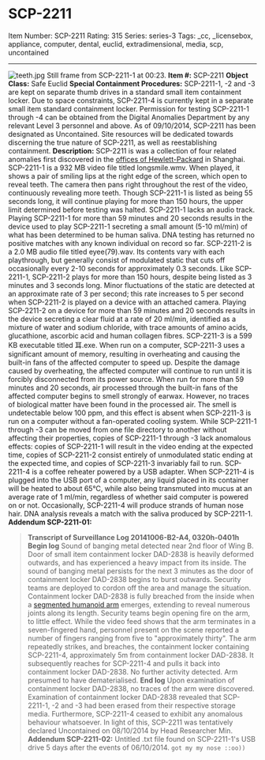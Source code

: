 # SCP-2211
Item Number: SCP-2211
Rating: 315
Series: series-3
Tags: _cc, _licensebox, appliance, computer, dental, euclid, extradimensional, media, scp, uncontained

---

![teeth.jpg](https://scp-wiki.wdfiles.com/local--files/scp-2211/teeth.jpg)
Still frame from SCP-2211-1 at 00:23.
**Item #:** SCP-2211
**Object Class:** Safe Euclid
**Special Containment Procedures:** SCP-2211-1, -2 and -3 are kept on separate thumb drives in a standard small item containment locker. Due to space constraints, SCP-2211-4 is currently kept in a separate small item standard containment locker. Permission for testing SCP-2211-1 through -4 can be obtained from the Digital Anomalies Department by any relevant Level 3 personnel and above.
As of 09/10/2014, SCP-2211 has been designated as Uncontained. Site resources will be dedicated towards discerning the true nature of SCP-2211, as well as reestablishing containment.
**Description:** SCP-2211 is was a collection of four related anomalies first discovered in the [offices of Hewlett-Packard](/scp-2535) in Shanghai.
SCP-2211-1 is a 932 MB video file titled longsmile.wmv. When played, it shows a pair of smiling lips at the right edge of the screen, which open to reveal teeth. The camera then pans right throughout the rest of the video, continuously revealing more teeth. Though SCP-2211-1 is listed as being 55 seconds long, it will continue playing for more than 150 hours, the upper limit determined before testing was halted. SCP-2211-1 lacks an audio track.
Playing SCP-2211-1 for more than 59 minutes and 20 seconds results in the device used to play SCP-2211-1 secreting a small amount (5-10 ml/min) of what has been determined to be human saliva. DNA testing has returned no positive matches with any known individual on record so far.
SCP-2211-2 is a 2.0 MB audio file titled eyee(79).wav. Its contents vary with each playthrough, but generally consist of modulated static that cuts off occasionally every 2-10 seconds for approximately 0.3 seconds. Like SCP-2211-1, SCP-2211-2 plays for more than 150 hours, despite being listed as 3 minutes and 3 seconds long. Minor fluctuations of the static are detected at an approximate rate of 3 per second; this rate increases to 5 per second when SCP-2211-2 is played on a device with an attached camera.
Playing SCP-2211-2 on a device for more than 59 minutes and 20 seconds results in the device secreting a clear fluid at a rate of 20 ml/min, identified as a mixture of water and sodium chloride, with trace amounts of amino acids, glucathione, ascorbic acid and human collagen fibres.
SCP-2211-3 is a 599 KB executable titled 耳.exe. When run on a computer, SCP-2211-3 uses a significant amount of memory, resulting in overheating and causing the built-in fans of the affected computer to speed up. Despite the damage caused by overheating, the affected computer will continue to run until it is forcibly disconnected from its power source.
When run for more than 59 minutes and 20 seconds, air processed through the built-in fans of the affected computer begins to smell strongly of earwax. However, no traces of biological matter have been found in the processed air. The smell is undetectable below 100 ppm, and this effect is absent when SCP-2211-3 is run on a computer without a fan-operated cooling system.
While SCP-2211-1 through -3 can be moved from one file directory to another without affecting their properties, copies of SCP-2211-1 through -3 lack anomalous effects: copies of SCP-2211-1 will result in the video ending at the expected time, copies of SCP-2211-2 consist entirely of unmodulated static ending at the expected time, and copies of SCP-2211-3 invariably fail to run.
SCP-2211-4 is a coffee reheater powered by a USB adapter. When SCP-2211-4 is plugged into the USB port of a computer, any liquid placed in its container will be heated to about 65°C, while also being transmuted into mucus at an average rate of 1 ml/min, regardless of whether said computer is powered on or not. Occasionally, SCP-2211-4 will produce strands of human nose hair. DNA analysis reveals a match with the saliva produced by SCP-2211-1.
**Addendum SCP-2211-01:**
> **Transcript of Surveillance Log 20141006-B2-A4, 0320h-0401h**
> **Begin log**
> Sound of banging metal detected near 2nd floor of Wing B. Door of small item containment locker DAD-2838 is heavily deformed outwards, and has experienced a heavy impact from its inside.
> The sound of banging metal persists for the next 3 minutes as the door of containment locker DAD-2838 begins to burst outwards. Security teams are deployed to cordon off the area and manage the situation.
> Containment locker DAD-2838 is fully breached from the inside when a [segmented humanoid arm](/scp-1193) emerges, extending to reveal numerous joints along its length. Security teams begin opening fire on the arm, to little effect. While the video feed shows that the arm terminates in a seven-fingered hand, personnel present on the scene reported a number of fingers ranging from five to "approximately thirty".
> The arm repeatedly strikes, and breaches, the containment locker containing SCP-2211-4, approximately 5m from containment locker DAD-2838. It subsequently reaches for SCP-2211-4 and pulls it back into containment locker DAD-2838.
> No further activity detected. Arm presumed to have dematerialised.
> **End log**
Upon examination of containment locker DAD-2838, no traces of the arm were discovered.
Examination of containment locker DAD-2838 revealed that SCP-2211-1, -2 and -3 had been erased from their respective storage media. Furthermore, SCP-2211-4 ceased to exhibit any anomalous behaviour whatsoever.
In light of this, SCP-2211 was tentatively declared Uncontained on 08/10/2014 by Head Researcher Min.
**Addendum SCP-2211-02:**
Untitled .txt file found on SCP-2211-1's USB drive 5 days after the events of 06/10/2014.
> `got my my nose ::oo))`